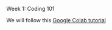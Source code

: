 Week 1: Coding 101

We will follow this [Google Colab tutorial](https://colab.research.google.com/drive/12GgioJTYkkGoa9yQNxmDWsPTmaTfLSV2?usp=sharing)
